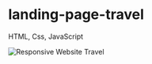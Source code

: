 # landing-page-travel
HTML, Css, JavaScript

![Responsive Website Travel](https://user-images.githubusercontent.com/53599271/130425009-e98a4887-1630-40a8-8efe-00602c145dae.png)

